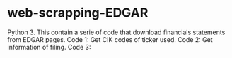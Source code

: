 # web-scrapping-EDGAR
Python 3. This contain a serie of code that download financials statements from EDGAR pages. 
Code 1: Get CIK codes of ticker used.
Code 2: Get information of filing.
Code 3: 
